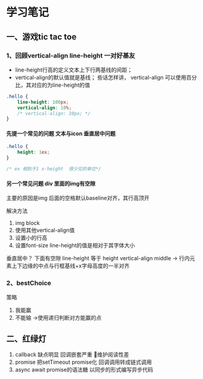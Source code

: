 # 学习笔记
## 一、游戏tic tac toe
### 1、回顾vertical-align line-height 一对好基友
- line-height行高的定义文本上下行两基线的间距；
- vertical-align的默认值就是基线；
些话怎样讲， vertical-align 可以使用百分比，其对应的为line-height的值

```css
.hello {
    line-height: 100px;
    vertical-align: 10%;
    /* vertical-align: 10px; */
}
```
#### 先提一个常见的问题 文本与icon 垂直居中问题
```css
.hello {
    height: 1ex;
}

/* ex 相到于1 x-height  很少见的单位*/
```
#### 另一个常见问题 div 里面的img有空隙
主要的原因是img 后面的空格默认baseline对齐，其行高顶开

解决方法 
1. img block
2. 使用其他vertical-align值
3. 设置小的行高
4. 设置font-size line-height的值是相对于其字体大小

垂直居中？
下面有空隙
line-height 等于 height
vertical-align middle  -> 行内元素上下边缘的中点与行框基线+x字母高度的一半对齐


### 2、bestChoice 
策略 
1. 我能赢 
2. 不能输
->使用递归判断对方能赢的点
## 二、红绿灯
1. callback 缺点明显 回调嵌套严重 维护阅读性差
2. promise  把setTimeout promise化  回调调用转成链式调用
3. async await promise的语法糖 以同步的形式编写异步代码